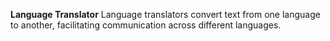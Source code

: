 **Language Translator**
Language translators convert text from one language to another, facilitating communication across different languages.

